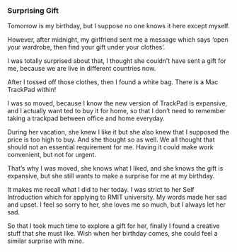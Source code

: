 ### Surprising Gift
Tomorrow is my birthday, but I suppose no one knows it here except myself.

However, after midnight, my girlfriend sent me a message which says ‘open your wardrobe, then find your gift under your clothes’.

I was totally surprised about that, I thought she couldn’t have sent a gift for me, because we are live in different countries now.

After I tossed off those clothes, then I found a white bag. There is a Mac TrackPad within!

I was so moved, because I know the new version of TrackPad is expansive, and I actually want ted to buy it for home, so that I don’t need to remember taking a trackpad between office and home everyday.

During her vacation, she knew I like it but she also knew that I supposed the price is too high to buy. And she thought so as well. We all thought that should not an essential requirement for me. Having it could make work convenient, but not for urgent.

That’s why I was moved, she knows what I liked, and she knows the gift is expansive, but she still wants to make a surprise for me at my birthday.

It makes me recall what I did to her today. I was strict to her Self Introduction which for applying to RMIT university. My words made her sad and upset. I feel so sorry to her, she loves me so much, but I always let her sad.

So that I took much time to explore a gift for her, finally I found a creative stuff that she must like. Wish when her birthday comes, she could feel a similar surprise with mine.
